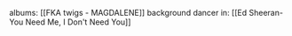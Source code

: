 albums: [[FKA twigs - MAGDALENE]]
background dancer in: [[Ed Sheeran- You Need Me, I Don't Need You]] 